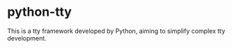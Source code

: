 # python-tty
This is a tty framework developed by Python, aiming to simplify complex tty development.

